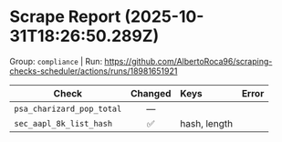 # Scrape Report (2025-10-31T18:26:50.289Z)

Group: `compliance`  |  Run: https://github.com/AlbertoRoca96/scraping-checks-scheduler/actions/runs/18981651921

| Check | Changed | Keys | Error |
|---|:---:|:--|:--|
| `psa_charizard_pop_total` | — |  |  |
| `sec_aapl_8k_list_hash` | ✅ | hash, length |  |
